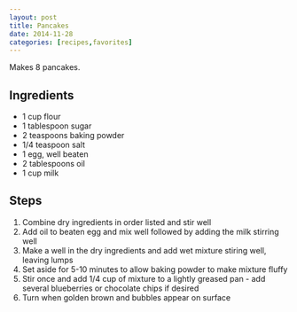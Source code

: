 ```yaml
---
layout: post
title: Pancakes
date: 2014-11-28
categories: [recipes,favorites]
---
```


Makes 8 pancakes.

## Ingredients

* 1 cup flour
* 1 tablespoon sugar
* 2 teaspoons baking powder
* 1/4 teaspoon salt
* 1 egg, well beaten
* 2 tablespoons oil
* 1 cup milk

## Steps

1. Combine dry ingredients in order listed and stir well
1. Add oil to beaten egg and mix well followed by adding the milk stirring well
1. Make a well in the dry ingredients and add wet mixture stiring well, leaving lumps
1. Set aside for 5-10 minutes to allow baking powder to make mixture fluffy
1. Stir once and add 1/4 cup of mixture to a lightly greased pan - add several blueberries or chocolate chips if desired
1. Turn when golden brown and bubbles appear on surface
